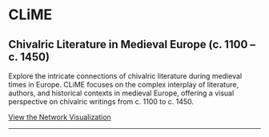# CLiME
## Chivalric Literature in Medieval Europe (c. 1100 – c. 1450)

Explore the intricate connections of chivalric literature during medieval times in Europe. CLiME focuses on the complex interplay of literature, authors, and historical contexts in medieval Europe, offering a visual perspective on chivalric writings from c. 1100 to c. 1450.

[View the Network Visualization](https://whaverals.github.io/CLiME/network.html)

---